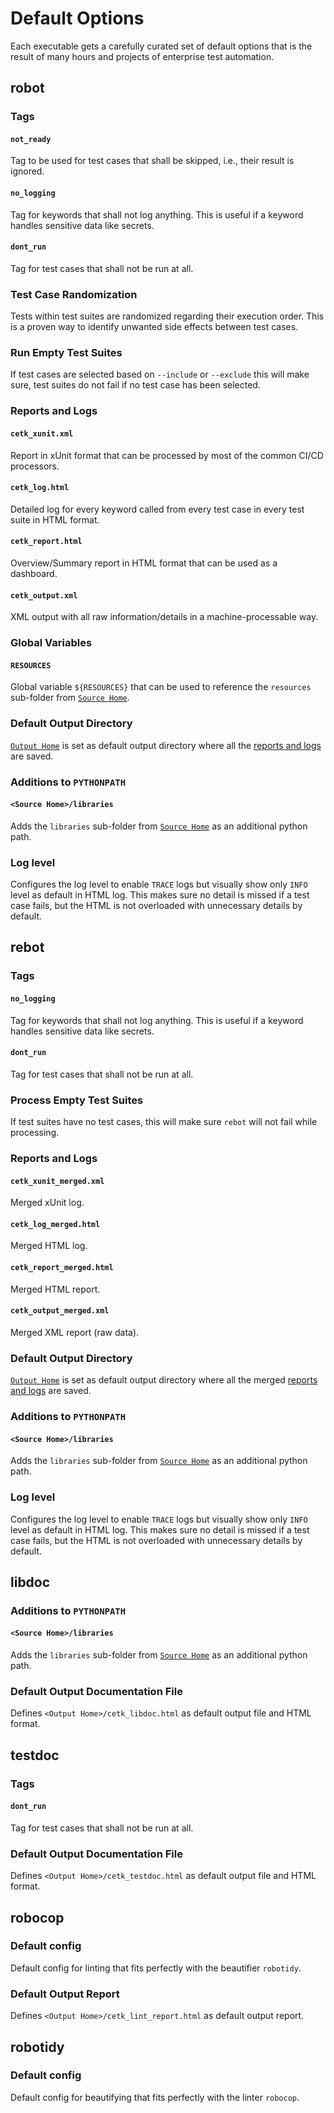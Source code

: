 # Default Options
Each executable gets a carefully curated set of default options that is the result of many hours and projects of enterprise
test automation.

## robot

### Tags
#### `not_ready`
Tag to be used for test cases that shall be skipped, i.e., their result is ignored.

#### `no_logging`
Tag for keywords that shall not log anything. This is useful if a keyword handles sensitive data like secrets.

#### `dont_run`
Tag for test cases that shall not be run at all.

### Test Case Randomization
Tests within test suites are randomized regarding their execution order. This is a proven way to identify unwanted side
effects between test cases.

### Run Empty Test Suites
If test cases are selected based on `--include` or `--exclude` this will make sure, test suites do not fail if no test case
has been selected.

### Reports and Logs
#### `cetk_xunit.xml`
Report in xUnit format that can be processed by most of the common CI/CD processors.

#### `cetk_log.html`
Detailed log for every keyword called from every test case in every test suite in HTML format.

#### `cetk_report.html`
Overview/Summary report in HTML format that can be used as a dashboard.

#### `cetk_output.xml`
XML output with all raw information/details in a machine-processable way.

### Global Variables
#### `RESOURCES`
Global variable `${RESOURCES}` that can be used to reference the `resources` sub-folder from [`Source Home`](../home_folder/source_home.md).

### Default Output Directory
[`Output Home`](../home_folder/output_home.md) is set as default output directory where all the [reports and logs](#reports-and-logs) are saved.

### Additions to `PYTHONPATH`
#### `<Source Home>/libraries`
Adds the `libraries` sub-folder from [`Source Home`](../home_folder/source_home.md) as an additional python path.

### Log level
Configures the log level to enable `TRACE` logs but visually show only `INFO` level as default in HTML log.
This makes sure no detail is missed if a test case fails, but the HTML is not overloaded with unnecessary details by default.

## rebot

### Tags
#### `no_logging`
Tag for keywords that shall not log anything. This is useful if a keyword handles sensitive data like secrets.

#### `dont_run`
Tag for test cases that shall not be run at all.

### Process Empty Test Suites
If test suites have no test cases, this will make sure `rebot` will not fail while processing.

### Reports and Logs
#### `cetk_xunit_merged.xml`
Merged xUnit log.

#### `cetk_log_merged.html`
Merged HTML log.

#### `cetk_report_merged.html`
Merged HTML report.

#### `cetk_output_merged.xml`
Merged XML report (raw data).

### Default Output Directory
[`Output Home`](../home_folder/output_home.md) is set as default output directory where all the merged [reports and logs](#reports-and-logs) are saved.

### Additions to `PYTHONPATH`
#### `<Source Home>/libraries`
Adds the `libraries` sub-folder from [`Source Home`](../home_folder/source_home.md) as an additional python path.

### Log level
Configures the log level to enable `TRACE` logs but visually show only `INFO` level as default in HTML log.
This makes sure no detail is missed if a test case fails, but the HTML is not overloaded with unnecessary details by default.

## libdoc

### Additions to `PYTHONPATH`
#### `<Source Home>/libraries`
Adds the `libraries` sub-folder from [`Source Home`](../home_folder/source_home.md) as an additional python path.

### Default Output Documentation File
Defines `<Output Home>/cetk_libdoc.html` as default output file and HTML format.

## testdoc

### Tags
#### `dont_run`
Tag for test cases that shall not be run at all.

### Default Output Documentation File
Defines `<Output Home>/cetk_testdoc.html` as default output file and HTML format.

## robocop

### Default config
Default config for linting that fits perfectly with the beautifier `robotidy`.

### Default Output Report
Defines `<Output Home>/cetk_lint_report.html` as default output report.

## robotidy

### Default config
Default config for beautifying that fits perfectly with the linter `robocop`.
